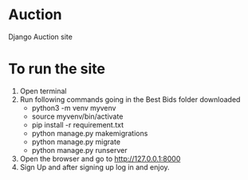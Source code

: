 # Auction
Django Auction site

# To run the site
1. Open terminal
2. Run following commands going in the Best Bids folder downloaded
	- python3 -m venv myvenv
	- source myvenv/bin/activate
	- pip install -r requirement.txt
	- python manage.py makemigrations
	- python manage.py migrate
	- python manage.py runserver
3. Open the browser and go to http://127.0.0.1:8000
4. Sign Up and after signing up log in and enjoy.


